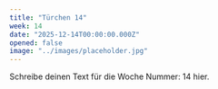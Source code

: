 ```yaml
---
title: "Türchen 14"
week: 14
date: "2025-12-14T00:00:00.000Z"
opened: false
image: "../images/placeholder.jpg"
---
```


Schreibe deinen Text für die Woche Nummer: 14 hier.
